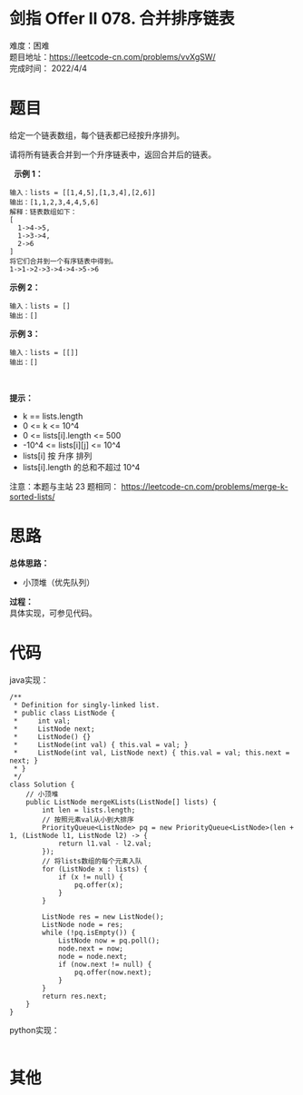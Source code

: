# 剑指 Offer II 078. 合并排序链表
难度：困难   
题目地址：https://leetcode-cn.com/problems/vvXgSW/   
完成时间：  2022/4/4   
# 题目
给定一个链表数组，每个链表都已经按升序排列。

请将所有链表合并到一个升序链表中，返回合并后的链表。

 
**示例 1：**
```
输入：lists = [[1,4,5],[1,3,4],[2,6]]
输出：[1,1,2,3,4,4,5,6]
解释：链表数组如下：
[
  1->4->5,
  1->3->4,
  2->6
]
将它们合并到一个有序链表中得到。
1->1->2->3->4->4->5->6
```
**示例 2：**
```
输入：lists = []
输出：[]
```
**示例 3：**
```
输入：lists = [[]]
输出：[]
```
 

**提示：**

+ k == lists.length
+ 0 <= k <= 10^4
+ 0 <= lists[i].length <= 500
+ -10^4 <= lists[i][j] <= 10^4
+ lists[i] 按 升序 排列
+ lists[i].length 的总和不超过 10^4
 

注意：本题与主站 23 题相同： https://leetcode-cn.com/problems/merge-k-sorted-lists/

# 思路

**总体思路：**
+ 小顶堆（优先队列）

**过程：**   
具体实现，可参见代码。 

# 代码  
java实现：   
```
/**
 * Definition for singly-linked list.
 * public class ListNode {
 *     int val;
 *     ListNode next;
 *     ListNode() {}
 *     ListNode(int val) { this.val = val; }
 *     ListNode(int val, ListNode next) { this.val = val; this.next = next; }
 * }
 */
class Solution {
    // 小顶堆
    public ListNode mergeKLists(ListNode[] lists) {
        int len = lists.length;
        // 按照元素val从小到大排序
        PriorityQueue<ListNode> pq = new PriorityQueue<ListNode>(len + 1, (ListNode l1, ListNode l2) -> {
            return l1.val - l2.val;
        });
        // 将lists数组的每个元素入队
        for (ListNode x : lists) {
            if (x != null) {
                pq.offer(x);
            }
        }

        ListNode res = new ListNode();
        ListNode node = res;
        while (!pq.isEmpty()) {
            ListNode now = pq.poll();
            node.next = now;
            node = node.next;
            if (now.next != null) {
                pq.offer(now.next);
            }
        }
        return res.next;
    }
}
```
python实现：   
```

```
# 其他



